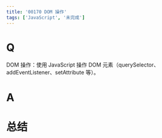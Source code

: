 ```yaml
---
title: '00170 DOM 操作'
tags: ['JavaScript', '未完成']
---
```


# Q

DOM 操作：使用 JavaScript 操作 DOM 元素（querySelector、addEventListener、setAttribute 等）。

# A



# 总结



<script>
  function func() {

  }
  
</script>
